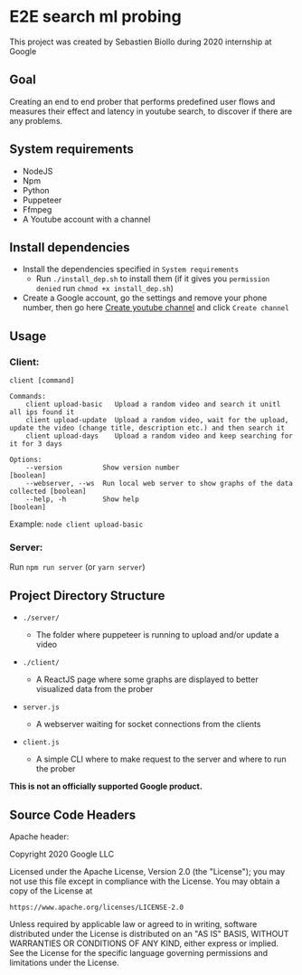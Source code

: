 E2E search ml probing
==============================================

This project was created by Sebastien Biollo during 2020 internship at Google

Goal
----

Creating an end to end prober that performs predefined user flows and measures their effect and latency in youtube search, to discover if there are any problems.

System requirements
------------------------

* NodeJS
* Npm
* Python
* Puppeteer
* Ffmpeg
* A Youtube account with a channel

Install dependencies
--------------------

- Install the dependencies specified in `System requirements`
  - Run `./install_dep.sh` to install them (if it gives you `permission denied` run `chmod +x install_dep.sh`)
- Create a Google account, go the settings and remove your phone number, then go here [Create youtube channel](https://www.youtube.com/create_channel?next=https%3A%2F%2Fstudio.youtube.com%2F) and click `Create channel`

Usage
-----

### Client:
```
client [command]

Commands:
    client upload-basic   Upload a random video and search it unitl all ips found it
    client upload-update  Upload a random video, wait for the upload, update the video (change title, description etc.) and then search it
    client upload-days    Upload a random video and keep searching for it for 3 days

Options:
    --version          Show version number                               		 [boolean]
    --webserver, --ws  Run local web server to show graphs of the data collected [boolean]
    --help, -h         Show help                                         		 [boolean]
```
Example: `node client upload-basic`

### Server:

Run `npm run server` (or `yarn server`)

Project Directory Structure
---------------------------

* `./server/`
  * The folder where puppeteer is running to upload and/or update a video

* `./client/`
  * A ReactJS page where some graphs are displayed to better visualized data from the prober

* `server.js`
  * A webserver waiting for socket connections from the clients

* `client.js`
  * A simple CLI where to make request to the server and where to run the prober

**This is not an officially supported Google product.**

## Source Code Headers

Apache header:

  Copyright 2020 Google LLC

  Licensed under the Apache License, Version 2.0 (the "License");
  you may not use this file except in compliance with the License.
  You may obtain a copy of the License at

    https://www.apache.org/licenses/LICENSE-2.0

  Unless required by applicable law or agreed to in writing, software
  distributed under the License is distributed on an "AS IS" BASIS,
  WITHOUT WARRANTIES OR CONDITIONS OF ANY KIND, either express or implied.
  See the License for the specific language governing permissions and
  limitations under the License.
